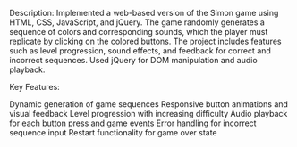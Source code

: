 Description:
Implemented a web-based version of the Simon game using HTML, CSS, JavaScript, and jQuery. 
The game randomly generates a sequence of colors and corresponding sounds, which the player must replicate by clicking on the colored buttons. 
The project includes features such as level progression, sound effects, and feedback for correct and incorrect sequences. 
Used jQuery for DOM manipulation and audio playback.

Key Features:

Dynamic generation of game sequences
Responsive button animations and visual feedback
Level progression with increasing difficulty
Audio playback for each button press and game events
Error handling for incorrect sequence input
Restart functionality for game over state
